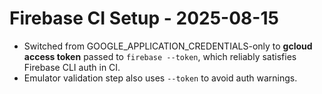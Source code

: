# Firebase CI Setup - 2025-08-15

- Switched from GOOGLE_APPLICATION_CREDENTIALS-only to **gcloud access token** passed to `firebase --token`, which reliably satisfies Firebase CLI auth in CI.
- Emulator validation step also uses `--token` to avoid auth warnings.

